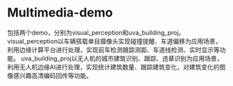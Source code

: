 # Multimedia-demo
包括两个demo，分别为visual_perception和uva_building_proj。
  visual_perception以车辆搭载单目摄像头实现碰撞提醒、车道偏移为应用场景，利用边缘计算平台进行处理，实现前车检测跟踪测距、车道线检测、实时显示等功能。
  uva_building_proj以无人机的城市建筑识别、跟踪、违章识别为应用场景，利用无人机边缘AI进行处理，实现统计建筑数量、跟踪建筑变化，对建筑变化的图像感兴趣高清编码回传等功能。
